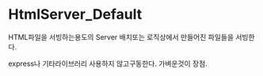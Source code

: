 # HtmlServer_Default
HTML파일을 서빙하는용도의 Server
배치또는 로직상에서 만들어진 파일들을 서빙한다.

express나 기타라이브러리 사용하지 않고구동한다.
가벼운것이 장점.
